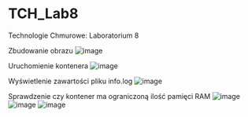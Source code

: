 # TCH_Lab8
Technologie Chmurowe: Laboratorium 8

Zbudowanie obrazu
![image](https://github.com/kwierzbowski/TCH_Lab8/assets/83925877/f46a069c-929e-4487-8d5b-f3cb0343ea0c)

Uruchomienie kontenera
![image](https://github.com/kwierzbowski/TCH_Lab8/assets/83925877/a19f751c-aefb-4817-9b9f-ab4e53a3bfea)

Wyświetlenie zawartości pliku info.log
![image](https://github.com/kwierzbowski/TCH_Lab8/assets/83925877/b97082bc-82ee-4b0b-9e66-ab25fd1399ed)

Sprawdzenie czy kontener ma ograniczoną ilość pamięci RAM
![image](https://github.com/kwierzbowski/TCH_Lab8/assets/83925877/31c0023b-4c7c-4132-b85a-5f75ddc37fa7)
![image](https://github.com/kwierzbowski/TCH_Lab8/assets/83925877/e465f297-4e22-41fc-bd94-66bd08ca7be3)
![image](https://github.com/kwierzbowski/TCH_Lab8/assets/83925877/52cfd6c3-4665-479c-ac85-b158ccd8cb77)

